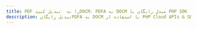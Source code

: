 ---title: PDF را به  تبدیل کنیدDOCM، PDFA به DOCM مبدل رایگان یا PHP SDKdescription: تبدیل رایگانPDFA به DOCM با استفاده از PHP Cloud APIs & SDK همچنین اسناد PDF را در Cloud ایجاد، ویرایش و رندر کنید.---